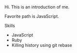 Hi.  This is an introduction of me.

Favorite path is JavaScript.

Skills
* JavaScript
* Ruby
* Killing history using git rebase

